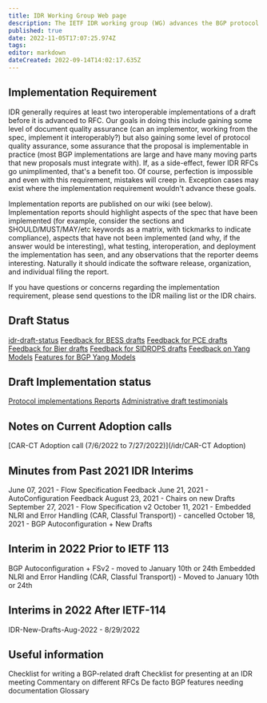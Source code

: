 ```yaml
---
title: IDR Working Group Web page
description: The IETF IDR working group (WG) advances the BGP protocol.
published: true
date: 2022-11-05T17:07:25.974Z
tags: 
editor: markdown
dateCreated: 2022-09-14T14:02:17.635Z
---
```


## Implementation Requirement

IDR generally requires at least two interoperable implementations of a draft before it is advanced to RFC. Our goals in doing this include gaining some level of document quality assurance (can an implementor, working from the spec, implement it interoperably?) but also gaining some level of protocol quality assurance, some assurance that the proposal is implementable in practice (most BGP implementations are large and have many moving parts that new proposals must integrate with). If, as a side-effect, fewer IDR RFCs go unimplimented, that's a benefit too. Of course, perfection is impossible and even with this requirement, mistakes will creep in. Exception cases may exist where the implementation requirement wouldn't advance these goals.

Implementation reports are published on our wiki (see below). Implementation reports should highlight aspects of the spec that have been implemented (for example, consider the sections and SHOULD/MUST/MAY/etc keywords as a matrix, with tickmarks to indicate compliance), aspects that have not been implemented (and why, if the answer would be interesting), what testing, interoperation, and deployment the implementation has seen, and any observations that the reporter deems interesting. Naturally it should indicate the software release, organization, and individual filing the report.

If you have questions or concerns regarding the implementation requirement, please send questions to the IDR mailing list or the IDR chairs.

## Draft Status

[idr-draft-status](idr-draft-status)
[Feedback for BESS drafts](/idr/Feedback-to-BESS)
[Feedback for PCE drafts](/idr/Feedback-to-PCE)
[Feedback for Bier drafts](/idr/Feedback-to-Bier)
[Feedback for SIDROPS drafts](/idr/Feedback-to-SIDROPS)
[Feedback on Yang Models](/idr/Feedback-Yang-Models)
[Features for BGP Yang Models](/idr/BGP-Model-Features)

## Draft Implementation status

[Protocol implementations Reports](/idr/BGP-implementation-report) 
[Administrative draft testimonials](/idr/BGP-Admin-IANA)

## Notes on Current Adoption calls

[CAR-CT Adoption call (7/6/2022 to 7/27/2022)](/idr/CAR-CT Adoption)

## Minutes from Past 2021 IDR Interims

June 07, 2021 - Flow Specification Feedback
June 21, 2021 - AutoConfiguration Feedback
August 23, 2021 - Chairs on new Drafts
September 27, 2021 - Flow Specification v2
October 11, 2021 - Embedded NLRI and Error Handling (CAR, Classful Transport)) - cancelled
October 18, 2021 - BGP Autoconfiguration + New Drafts

## Interim in 2022 Prior to IETF 113

BGP Autoconfiguration + FSv2 - moved to January 10th or 24th
Embedded NLRI and Error Handling (CAR, Classful Transport)) - Moved to January 10th or 24th

## Interims in 2022 After IETF-114

IDR-New-Drafts-Aug-2022 - 8/29/2022

## Useful information

Checklist for writing a BGP-related draft
Checklist for presenting at an IDR meeting
Commentary on different RFCs
De facto BGP features needing documentation
Glossary